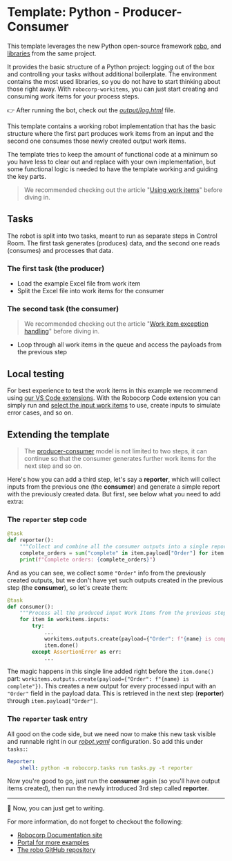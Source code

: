 # Template: Python - Producer-Consumer

This template leverages the new Python open-source framework [robo](https://github.com/robocorp/robo), and [libraries](https://github.com/robocorp/robo#libraries) from the same project.

It provides the basic structure of a Python project: logging out of the box and controlling your tasks without additional boilerplate. The environment contains the most used libraries, so you do not have to start thinking about those right away. With `robocorp-workitems`, you can just start creating and consuming work items for your process steps.

👉 After running the bot, check out the [*output/log.html*](./output/log.html) file.

This template contains a working robot implementation that has the basic structure where the first part produces work items from an input and the second one consumes those newly created output work items.

The template tries to keep the amount of functional code at a minimum so you have less to clear out and replace with your own implementation, but some functional logic is needed to have the template working and guiding the key parts.

> We recommended checking out the article "[Using work items](https://robocorp.com/docs/development-guide/control-room/work-items)" before diving in.

## Tasks

The robot is split into two tasks, meant to run as separate steps in Control Room. The first task generates (produces) data, and the second one reads (consumes) and processes that data.

### The first task (the producer)

- Load the example Excel file from work item
- Split the Excel file into work items for the consumer

### The second task (the consumer)

> We recommended checking out the article "[Work item exception handling](https://robocorp.com/docs/development-guide/control-room/work-items#work-item-exception-handling)" before diving in.

- Loop through all work items in the queue and access the payloads from the previous step

## Local testing

For best experience to test the work items in this example we recommend using [our VS Code extensions](https://robocorp.com/docs/developer-tools/visual-studio-code). With the Robocorp Code extension you can simply run and [select the input work items](https://robocorp.com/docs/developer-tools/visual-studio-code/extension-features#using-work-items) to use, create inputs to simulate error cases, and so on.

## Extending the template

> The [producer-consumer](https://en.wikipedia.org/wiki/Producer%E2%80%93consumer_problem) model is not limited to two steps, it can continue so that the consumer generates further work items for the next step and so on.

Here's how you can add a third step, let's say a **reporter**, which will collect inputs from the previous one (the **consumer**) and generate a simple report with the previously created data. But first, see below what you need to add extra:

### The `reporter` step code

```python
@task
def reporter():
    """Collect and combine all the consumer outputs into a single report."""
    complete_orders = sum("complete" in item.payload["Order"] for item in workitems.inputs)
    print(f"Complete orders: {complete_orders}")
```

And as you can see, we collect some `"Order"` info from the previously created outputs, but we don't have yet such outputs created in the previous step (the **consumer**), so let's create them:

```python
@task
def consumer():
    """Process all the produced input Work Items from the previous step."""
    for item in workitems.inputs:
        try:
            ...
            workitems.outputs.create(payload={"Order": f"{name} is complete"})
            item.done()
        except AssertionError as err:
            ...
```

The magic happens in this single line added right before the `item.done()` part: `workitems.outputs.create(payload={"Order": f"{name} is complete"})`. This creates a new output for every processed input with an `"Order"` field in the payload data. This is retrieved in the next step (**reporter**) through `item.payload["Order"]`.

### The `reporter` task entry

All good on the code side, but we need now to make this new task visible and runnable right in our [*robot.yaml*](./robot.yaml) configuration. So add this under `tasks:`:

```yaml
Reporter:
    shell: python -m robocorp.tasks run tasks.py -t reporter
```

Now you're good to go, just run the **consumer** again (so you'll have output items created), then run the newly introduced 3rd step called **reporter**.


----

🚀 Now, you can just get to writing.

For more information, do not forget to checkout the following:
* [Robocorp Documentation site](https://robocorp.com/docs)
* [Portal for more examples](https://robocorp.com/portal)
* [The robo GitHub repository](https://github.com/robocorp/robo)
